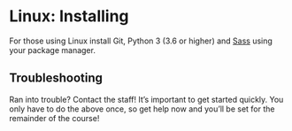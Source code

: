 # Linux: Installing

For those using Linux install Git, Python 3 (3.6 or higher) and [Sass](https://sass-lang.com/install) using your package manager.

## Troubleshooting
Ran into trouble? Contact the staff! It’s important to get started quickly. You only have to do the above once, so get help now and you’ll be set for the remainder of the course!
